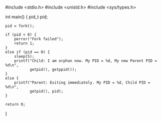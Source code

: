 #include <stdio.h>
#include <unistd.h>
#include <sys/types.h>

int main() {
    pid_t pid;

    pid = fork();

    if (pid < 0) {
        perror("Fork failed");
        return 1;
    } 
    else if (pid == 0) {
        sleep(5);
        printf("Child: I am orphan now. My PID = %d, My new Parent PID = %d\n",
               getpid(), getppid());
    } 
    else {
        printf("Parent: Exiting immediately. My PID = %d, Child PID = %d\n",
               getpid(), pid);
    }

    return 0;
}
